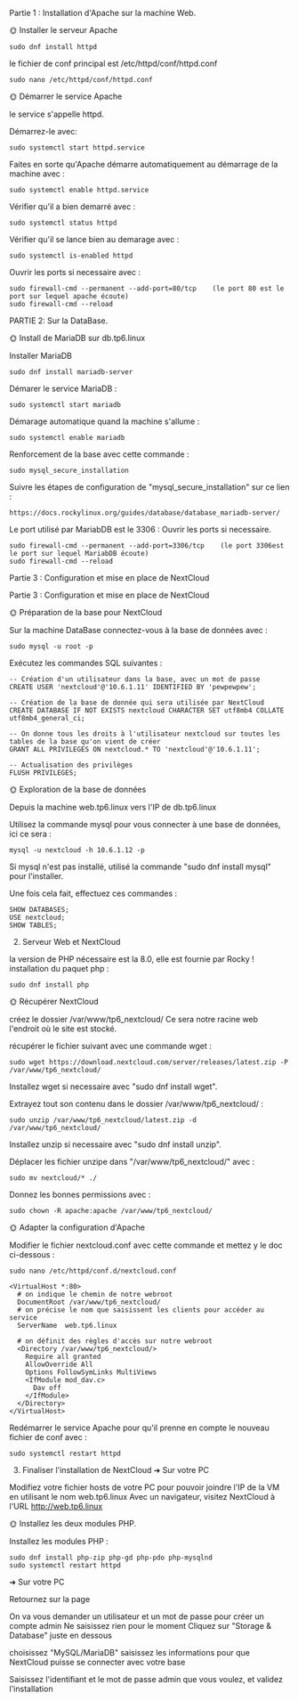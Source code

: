 Partie 1 : Installation d'Apache sur la machine Web.


🌞 Installer le serveur Apache

```
sudo dnf install httpd
```

le fichier de conf principal est /etc/httpd/conf/httpd.conf
```
sudo nano /etc/httpd/conf/httpd.conf
```

🌞 Démarrer le service Apache

le service s'appelle httpd.

Démarrez-le avec:
```
sudo systemctl start httpd.service
```

Faites en sorte qu'Apache démarre automatiquement au démarrage de la machine avec :
```
sudo systemctl enable httpd.service
```

Vérifier qu'il a bien demarré avec :
```
sudo systemctl status httpd
```

Vérifier qu'il se lance bien au demarage avec : 
```
sudo systemctl is-enabled httpd
```


Ouvrir les ports si necessaire avec :
```
sudo firewall-cmd --permanent --add-port=80/tcp    (le port 80 est le port sur lequel apache écoute)
sudo firewall-cmd --reload
```


PARTIE 2: Sur la DataBase.


🌞 Install de MariaDB sur db.tp6.linux

Installer MariaDB
```
sudo dnf install mariadb-server
```

Démarer le service MariaDB :
```
sudo systemctl start mariadb
```

Démarage automatique quand la machine s'allume :
```
sudo systemctl enable mariadb
```

Renforcement de la base avec cette commande :
```
sudo mysql_secure_installation
```

Suivre les étapes de configuration de "mysql_secure_installation" sur ce lien : 
```
https://docs.rockylinux.org/guides/database/database_mariadb-server/
```

Le port utilisé par MariabDB est le 3306 :
Ouvrir les ports si necessaire.
```
sudo firewall-cmd --permanent --add-port=3306/tcp    (le port 3306est le port sur lequel MariabDB écoute)
sudo firewall-cmd --reload
```


Partie 3 : Configuration et mise en place de NextCloud



Partie 3 : Configuration et mise en place de NextCloud

🌞 Préparation de la base pour NextCloud



Sur la machine DataBase connectez-vous à la base de données avec :
``` 
sudo mysql -u root -p
```

Exécutez les commandes SQL suivantes :
```
-- Création d'un utilisateur dans la base, avec un mot de passe
CREATE USER 'nextcloud'@'10.6.1.11' IDENTIFIED BY 'pewpewpew';
```

```
-- Création de la base de donnée qui sera utilisée par NextCloud
CREATE DATABASE IF NOT EXISTS nextcloud CHARACTER SET utf8mb4 COLLATE utf8mb4_general_ci;
```

```
-- On donne tous les droits à l'utilisateur nextcloud sur toutes les tables de la base qu'on vient de créer
GRANT ALL PRIVILEGES ON nextcloud.* TO 'nextcloud'@'10.6.1.11';
```

```
-- Actualisation des privilèges
FLUSH PRIVILEGES;
```


🌞 Exploration de la base de données



Depuis la machine web.tp6.linux vers l'IP de db.tp6.linux

Utilisez la commande mysql pour vous connecter à une base de données, ici ce sera :
```
mysql -u nextcloud -h 10.6.1.12 -p
```
Si mysql n'est pas installé, utilisé la commande "sudo dnf install mysql" pour l'installer.

Une fois cela fait, effectuez ces commandes :
```
SHOW DATABASES;
USE nextcloud;
SHOW TABLES;
```


2. Serveur Web et NextCloud


la version de PHP nécessaire est la 8.0, elle est fournie par Rocky !
installation du paquet php :
```
sudo dnf install php
```

🌞 Récupérer NextCloud

créez le dossier /var/www/tp6_nextcloud/
Ce sera notre racine web l'endroit où le site est stocké.


récupérer le fichier suivant avec une commande wget :
```
sudo wget https://download.nextcloud.com/server/releases/latest.zip -P /var/www/tp6_nextcloud/
```
Installez wget si necessaire avec "sudo dnf install wget".


Extrayez tout son contenu dans le dossier /var/www/tp6_nextcloud/ :
```
sudo unzip /var/www/tp6_nextcloud/latest.zip -d /var/www/tp6_nextcloud/
```
Installez unzip si necessaire avec "sudo dnf install unzip".


Déplacer les fichier unzipe dans "/var/www/tp6_nextcloud/" avec : 
```
sudo mv nextcloud/* ./
```

Donnez les bonnes permissions avec :
```
sudo chown -R apache:apache /var/www/tp6_nextcloud/
```

🌞 Adapter la configuration d'Apache

Modifier le fichier nextcloud.conf avec cette commande et mettez y le doc ci-dessous :
```
sudo nano /etc/httpd/conf.d/nextcloud.conf
```
```
<VirtualHost *:80>
  # on indique le chemin de notre webroot
  DocumentRoot /var/www/tp6_nextcloud/
  # on précise le nom que saisissent les clients pour accéder au service
  ServerName  web.tp6.linux

  # on définit des règles d'accès sur notre webroot
  <Directory /var/www/tp6_nextcloud/> 
    Require all granted
    AllowOverride All
    Options FollowSymLinks MultiViews
    <IfModule mod_dav.c>
      Dav off
    </IfModule>
  </Directory>
</VirtualHost>
```

Redémarrer le service Apache pour qu'il prenne en compte le nouveau fichier de conf avec :
```
sudo systemctl restart httpd
```


3. Finaliser l'installation de NextCloud
➜ Sur votre PC

Modifiez votre fichier hosts de votre PC pour pouvoir joindre l'IP de la VM en utilisant le nom web.tp6.linux
Avec un navigateur, visitez NextCloud à l'URL http://web.tp6.linux


🌞 Installez les deux modules PHP.

Installez les modules PHP : 
```
sudo dnf install php-zip php-gd php-pdo php-mysqlnd
sudo systemctl restart httpd
```


➜ Sur votre PC

Retournez sur la page

On va vous demander un utilisateur et un mot de passe pour créer un compte admin
Ne saisissez rien pour le moment
Cliquez sur "Storage & Database" juste en dessous

choisissez "MySQL/MariaDB"
saisissez les informations pour que NextCloud puisse se connecter avec votre base


Saisissez l'identifiant et le mot de passe admin que vous voulez, et validez l'installation
